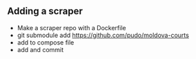 

## Adding a scraper

* Make a scraper repo with a Dockerfile
* git submodule add https://github.com/pudo/moldova-courts
* add to compose file
* add and commit
